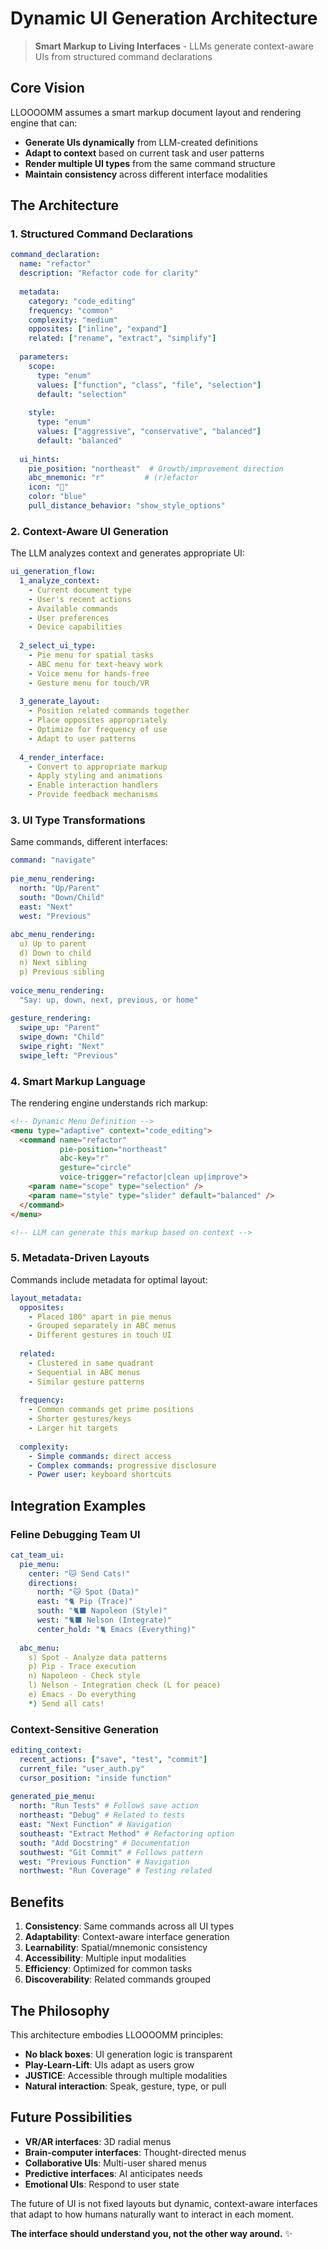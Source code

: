 # Dynamic UI Generation Architecture

> **Smart Markup to Living Interfaces** - LLMs generate context-aware UIs from structured command declarations

## Core Vision

LLOOOOMM assumes a smart markup document layout and rendering engine that can:
- **Generate UIs dynamically** from LLM-created definitions
- **Adapt to context** based on current task and user patterns
- **Render multiple UI types** from the same command structure
- **Maintain consistency** across different interface modalities

## The Architecture

### 1. Structured Command Declarations

```yaml
command_declaration:
  name: "refactor"
  description: "Refactor code for clarity"
  
  metadata:
    category: "code_editing"
    frequency: "common"
    complexity: "medium"
    opposites: ["inline", "expand"]
    related: ["rename", "extract", "simplify"]
    
  parameters:
    scope:
      type: "enum"
      values: ["function", "class", "file", "selection"]
      default: "selection"
      
    style:
      type: "enum"
      values: ["aggressive", "conservative", "balanced"]
      default: "balanced"
      
  ui_hints:
    pie_position: "northeast"  # Growth/improvement direction
    abc_mnemonic: "r"         # (r)efactor
    icon: "🔧"
    color: "blue"
    pull_distance_behavior: "show_style_options"
```

### 2. Context-Aware UI Generation

The LLM analyzes context and generates appropriate UI:

```yaml
ui_generation_flow:
  1_analyze_context:
    - Current document type
    - User's recent actions
    - Available commands
    - User preferences
    - Device capabilities
    
  2_select_ui_type:
    - Pie menu for spatial tasks
    - ABC menu for text-heavy work
    - Voice menu for hands-free
    - Gesture menu for touch/VR
    
  3_generate_layout:
    - Position related commands together
    - Place opposites appropriately
    - Optimize for frequency of use
    - Adapt to user patterns
    
  4_render_interface:
    - Convert to appropriate markup
    - Apply styling and animations
    - Enable interaction handlers
    - Provide feedback mechanisms
```

### 3. UI Type Transformations

Same commands, different interfaces:

```yaml
command: "navigate"
  
pie_menu_rendering:
  north: "Up/Parent"
  south: "Down/Child"
  east: "Next"
  west: "Previous"
  
abc_menu_rendering:
  u) Up to parent
  d) Down to child
  n) Next sibling
  p) Previous sibling
  
voice_menu_rendering:
  "Say: up, down, next, previous, or home"
  
gesture_rendering:
  swipe_up: "Parent"
  swipe_down: "Child"
  swipe_right: "Next"
  swipe_left: "Previous"
```

### 4. Smart Markup Language

The rendering engine understands rich markup:

```markdown
<!-- Dynamic Menu Definition -->
<menu type="adaptive" context="code_editing">
  <command name="refactor" 
           pie-position="northeast"
           abc-key="r"
           gesture="circle"
           voice-trigger="refactor|clean up|improve">
    <param name="scope" type="selection" />
    <param name="style" type="slider" default="balanced" />
  </command>
</menu>

<!-- LLM can generate this markup based on context -->
```

### 5. Metadata-Driven Layouts

Commands include metadata for optimal layout:

```yaml
layout_metadata:
  opposites:
    - Placed 180° apart in pie menus
    - Grouped separately in ABC menus
    - Different gestures in touch UI
    
  related:
    - Clustered in same quadrant
    - Sequential in ABC menus
    - Similar gesture patterns
    
  frequency:
    - Common commands get prime positions
    - Shorter gestures/keys
    - Larger hit targets
    
  complexity:
    - Simple commands: direct access
    - Complex commands: progressive disclosure
    - Power user: keyboard shortcuts
```

## Integration Examples

### Feline Debugging Team UI

```yaml
cat_team_ui:
  pie_menu:
    center: "🐱 Send Cats!"
    directions:
      north: "🐱 Spot (Data)"
      east: "🐈 Pip (Trace)"
      south: "🐈‍⬛ Napoleon (Style)"
      west: "🐈‍⬛ Nelson (Integrate)"
      center_hold: "🐈 Emacs (Everything)"
      
  abc_menu:
    s) Spot - Analyze data patterns
    p) Pip - Trace execution
    n) Napoleon - Check style
    l) Nelson - Integration check (L for peace)
    e) Emacs - Do everything
    *) Send all cats!
```

### Context-Sensitive Generation

```yaml
editing_context:
  recent_actions: ["save", "test", "commit"]
  current_file: "user_auth.py"
  cursor_position: "inside function"
  
generated_pie_menu:
  north: "Run Tests" # Follows save action
  northeast: "Debug" # Related to tests
  east: "Next Function" # Navigation
  southeast: "Extract Method" # Refactoring option
  south: "Add Docstring" # Documentation
  southwest: "Git Commit" # Follows pattern
  west: "Previous Function" # Navigation
  northwest: "Run Coverage" # Testing related
```

## Benefits

1. **Consistency**: Same commands across all UI types
2. **Adaptability**: Context-aware interface generation
3. **Learnability**: Spatial/mnemonic consistency
4. **Accessibility**: Multiple input modalities
5. **Efficiency**: Optimized for common tasks
6. **Discoverability**: Related commands grouped

## The Philosophy

This architecture embodies LLOOOOMM principles:
- **No black boxes**: UI generation logic is transparent
- **Play-Learn-Lift**: UIs adapt as users grow
- **JUSTICE**: Accessible through multiple modalities
- **Natural interaction**: Speak, gesture, type, or pull

## Future Possibilities

- **VR/AR interfaces**: 3D radial menus
- **Brain-computer interfaces**: Thought-directed menus
- **Collaborative UIs**: Multi-user shared menus
- **Predictive interfaces**: AI anticipates needs
- **Emotional UIs**: Respond to user state

The future of UI is not fixed layouts but dynamic, context-aware interfaces that adapt to how humans naturally want to interact in each moment.

**The interface should understand you, not the other way around.** ✨ 